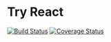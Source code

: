 # Try React

[![Build Status](https://travis-ci.org/b1f6c1c4/try-react.svg?branch=master)](https://travis-ci.org/b1f6c1c4/try-react)
[![Coverage Status](https://coveralls.io/repos/github/b1f6c1c4/try-react/badge.svg?branch=master)](https://coveralls.io/github/b1f6c1c4/try-react?branch=master)
